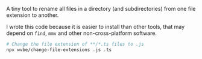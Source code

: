 A tiny tool to rename all files in a directory (and subdirectories) from one file extension to another.

I wrote this code because it is easier to install than other tools, that may depend on `find`, `mmv`
and other non-cross-platform software.

```sh
# Change the file extension of **/*.ts files to .js
npx wvbe/change-file-extensions .js .ts
```
